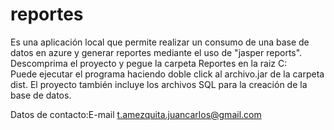 # reportes
Es una aplicación local que permite realizar un consumo de una base de datos en azure y generar reportes mediante el uso de "jasper reports".
Descomprima el proyecto y pegue la carpeta Reportes en la raiz C:\
Puede ejecutar el programa haciendo doble click al archivo.jar de la carpeta dist.
El proyecto también incluye los archivos SQL para la creación de la base de datos. 

Datos de contacto:E-mail t.amezquita.juancarlos@gmail.com
 
